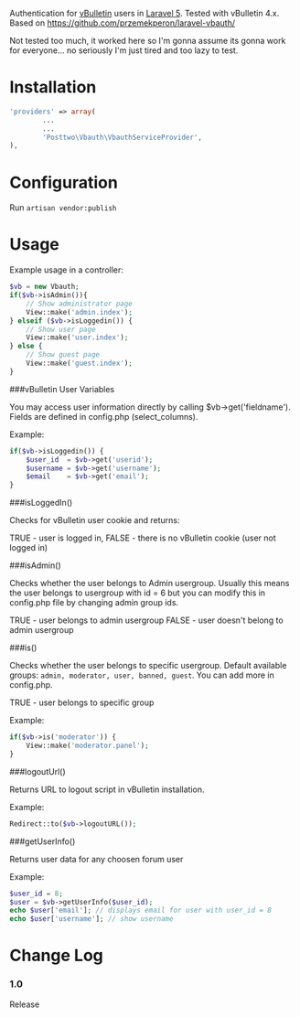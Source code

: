 Authentication for [vBulletin](http://www.vbulletin.com) users in [Laravel 5](http://laravel.com/). Tested with vBulletin 4.x.
Based on https://github.com/przemekperon/laravel-vbauth/

Not tested too much, it worked here so I'm gonna assume its gonna work for everyone... no seriously I'm just tired and too lazy to test.

Installation
============

```php
'providers' => array(
		...
		...
		'Posttwo\Vbauth\VbauthServiceProvider',
),
```

Configuration
=============

Run `artisan vendor:publish`


Usage
=====

Example usage in a controller:

```php
$vb = new Vbauth;
if($vb->isAdmin()){
	// Show administrator page
	View::make('admin.index');
} elseif ($vb->isLoggedin()) {
	// Show user page
	View::make('user.index');	
} else {
	// Show guest page
	View::make('guest.index');
}
```

###vBulletin User Variables

You may access user information directly by calling $vb->get('fieldname'). Fields are defined in config.php (select_columns).

Example:
```php
if($vb->isLoggedin()) {
    $user_id  = $vb->get('userid');
    $username = $vb->get('username');
    $email    = $vb->get('email');
}

```

###isLoggedIn()

Checks for vBulletin user cookie and returns:

TRUE - user is logged in,
FALSE - there is no vBulletin cookie (user not logged in)


###isAdmin()

Checks whether the user belongs to Admin usergroup. Usually this means the user belongs to usergroup with id = 6 but you can modify this in config.php file by changing admin group ids.

TRUE - user belongs to admin usergroup
FALSE - user doesn't belong to admin usergroup

###is()

Checks whether the user belongs to specific usergroup. Default available groups: `admin, moderator, user, banned, guest`.  You can add more in config.php.

TRUE - user belongs to specific group

Example:
```php
if($vb->is('moderator')) {
    View::make('moderator.panel');
}
```

###logoutUrl()

Returns URL to logout script in vBulletin installation.

Example:
```php
Redirect::to($vb->logoutURL());
```

###getUserInfo()

Returns user data for any choosen forum user

Example:
```php
$user_id = 8;
$user = $vb->getUserInfo($user_id);
echo $user['email']; // displays email for user with user_id = 8
echo $user['username']; // show username
```


Change Log
==========

### 1.0
Release
